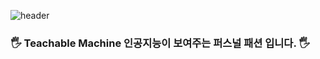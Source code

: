 ![header](https://capsule-render.vercel.app/api?type=soft&color=auto&height=150&section=header&text=StyleTest&fontSize=70&animation=twinkling)

### 🖐 Teachable Machine 인공지능이 보여주는 퍼스널 패션 입니다. 🖐<br>

